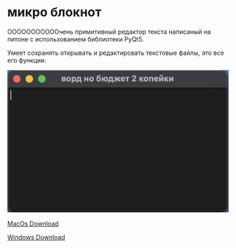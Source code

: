 # микро блокнот

ОООООООООООчень примитивный редактор текста написаный на питоне
с использованием библиотеки PyQt5.

Умеет сохранять открывать и редактировать текстовые файлы, это все его функции.

![скриншот программы](/image.png)

[MacOs Download](https://media.githubusercontent.com/media/4awka-4a9/free-word/main/dist/.text%20editor.dmg.icloud "MacOs Download")

[Windows Download](https://raw.githubusercontent.com/4awka-4a9/free-word/main/dist/text%20editor/text%20editor "Windows Download")
